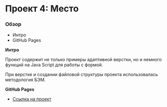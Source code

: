 # Проект 4: Место

### Обзор
* Интро
* GitHub Pages

**Интро**

Проект содержит не только примеры адаптивной верстки, но и немного функций на Java Script для работы с формой. 

При верстке и создании файловой структуры проекта использовалась методология БЭМ.


**GitHub Pages**

* [Ссылка на проект](https://tyv72.github.io/mesto/)
